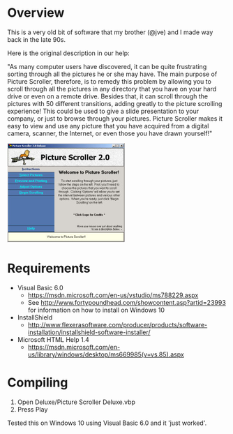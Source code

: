 # Overview

This is a very old bit of software that my brother (@jve) and I made
way back in the late 90s.

Here is the original description in our help:

"As many computer users have discovered, it can be quite frustrating sorting through
all the pictures he or she may have.  The main purpose of Picture Scroller, therefore,
is to remedy this problem by allowing you to scroll through all the pictures in any
directory that you have on your hard drive or even on a remote drive.  Besides that,
it can scroll through the pictures with 50 different transitions, adding greatly to
the picture scrolling experience!  This could be used to give a slide presentation to
your company, or just to browse through your pictures.  Picture Scroller makes it easy
to view and use any picture that you have acquired from a digital camera, scanner, the
Internet, or even those you have drawn yourself!"

![Picture Scroller Screenshot](https://raw.githubusercontent.com/joelvaneenwyk/picture-scroller/master/Help/Deluxe/Files/Graphics/ScreenShot.jpg)

# Requirements

* Visual Basic 6.0
    - https://msdn.microsoft.com/en-us/vstudio/ms788229.aspx
    - See http://www.fortypoundhead.com/showcontent.asp?artid=23993 for information on how to install on Windows 10
* InstallShield
    - http://www.flexerasoftware.com/producer/products/software-installation/installshield-software-installer/
* Microsoft HTML Help 1.4
    - https://msdn.microsoft.com/en-us/library/windows/desktop/ms669985(v=vs.85).aspx

# Compiling

1) Open Deluxe/Picture Scroller Deluxe.vbp
2) Press Play

Tested this on Windows 10 using Visual Basic 6.0 and it 'just worked'.